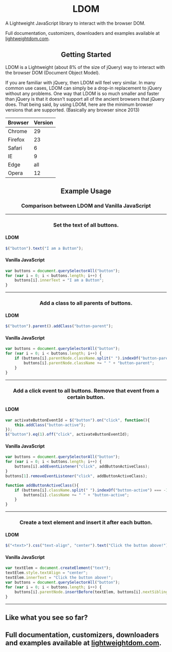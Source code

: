 <h1 align="center">LDOM</h1>

A Lightweight JavaScript library to interact with the browser DOM.

Full documentation, customizers, downloaders and examples available at [lightweightdom.com](https://lightweightdom.com).

<h2 align="center">Getting Started</h2>

LDOM is a Lightweight (about 8% of the size of jQuery) way to interact with the browser DOM (Document Object Model).

If you are familiar with jQuery, then LDOM will feel very similar. In many common use cases, LDOM can simply be a drop-in replacement to jQuery without any problems. One way that LDOM is so much smaller and faster than jQuery is that it doesn't support all of the ancient browsers that jQuery does. That being said, by using LDOM, here are the minimum browser versions that are supported. (Basically any browser since 2013)

| Browser | Version |
|---------|---------|
| Chrome  | 29      |
| Firefox | 23      |
| Safari  | 6       |
| IE      | 9       |
| Edge    | all     |
| Opera   | 12      |

<h2 align="center">Example Usage</h2>
<h3 align="center">Comparison between LDOM and Vanilla JavaScript</h3>

---

<h3 align="center">Set the text of all buttons.</h3>

#### LDOM
```js
$("button").text("I am a Button");
```
#### Vanilla JavaScript
```js
var buttons = document.querySelectorAll("button");
for (var i = 0; i < buttons.length; i++) {
	buttons[i].innerText = "I am a Button";	
}
```
---

<h3 align="center">Add a class to all parents of buttons.</h3>

#### LDOM
```js
$("button").parent().addClass("button-parent");
```
#### Vanilla JavaScript
```js
var buttons = document.querySelectorAll("button");
for (var i = 0; i < buttons.length; i++) {
	if (buttons[i].parentNode.className.split(" ").indexOf("button-parent") === -1) {
		buttons[i].parentNode.className += " " + "button-parent";	
	}
}
```
---

<h3 align="center">Add a click event to all buttons. Remove that event from a certain button.</h3>

#### LDOM
```js
var activateButtonEventId = $("button").on("click", function(){
	this.addClass("button-active");	
});
$("button").eq(1).off("click", activateButtonEventId);
```
#### Vanilla JavaScript
```js
var buttons = document.querySelectorAll("button");
for (var i = 0; i < buttons.length; i++) {
	buttons[i].addEventListener("click", addButtonActiveClass);
}
buttons[1].removeEventListener("click", addButtonActiveClass);

function addButtonActiveClass(){
	if (buttons[i].className.split(" ").indexOf("button-active") === -1) {
		buttons[i].className += " " + "button-active";	
	}
}
```
---


<h3 align="center">Create a text element and insert it after each button.</h3>

#### LDOM
```js
$("<text>").css("text-align", "center").text("Click the button above!").insertAfter($("button"));
```
#### Vanilla JavaScript
```js
var textElem = document.createElement("text");
textElem.style.textAlign = "center";
textElem.innerText = "Click the button above!";
var buttons = document.querySelectorAll("button");
for (var i = 0; i < buttons.length; i++) {
	buttons[i].parentNode.insertBefore(textElem, buttons[i].nextSibling);
}
```
---

## Like what you see so far?
## Full documentation, customizers, downloaders and examples available at [lightweightdom.com](https://lightweightdom.com).
